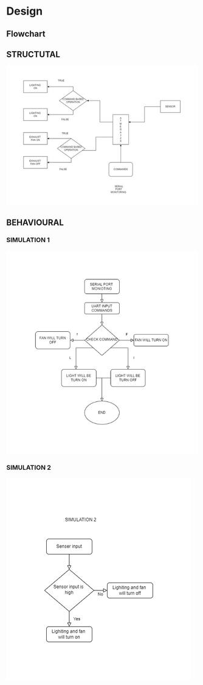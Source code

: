 # Design
## Flowchart 
## STRUCTUTAL 
![flow](https://github.com/SIVAPRAKASHK3/pic/blob/master/WhatsApp%20Image%202022-04-23%20at%205.37.06%20PM.jpeg)
## BEHAVIOURAL
### SIMULATION 1
![flow](https://github.com/SIVAPRAKASHK3/pic/blob/master/Embeded_Home_Automation_SIMULATION_1.drawio%20(1).png)
### SIMULATION 2
![flow](https://github.com/SIVAPRAKASHK3/pic/blob/master/Embeded_Home_Automation._SIMULATION_2.drawio%20(1).png)

